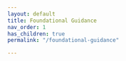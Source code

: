 ```yaml
---
layout: default
title: Foundational Guidance
nav_order: 1
has_children: true
permalink: "/foundational-guidance"

---
```

